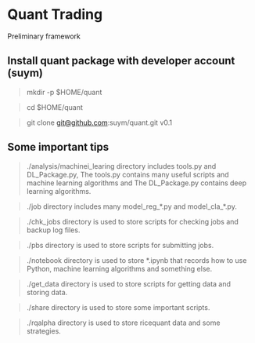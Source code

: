 # Quant Trading

Preliminary framework

## Install quant package with developer account (suym) 

> mkdir -p $HOME/quant

> cd $HOME/quant

> git clone git@github.com:suym/quant.git v0.1

## Some important tips 

> ./analysis/machinei\_learing directory includes tools.py and DL\_Package.py, The tools.py contains many useful scripts and machine learning algorithms and The DL\_Package.py contains deep learning algorithms.

> ./job directory includes many model\_reg\_\*.py and model\_cla\_\*.py.

> ./chk\_jobs directory is used to store scripts for checking jobs and backup log files.

> ./pbs directory is used to store scripts for submitting jobs.

> ./notebook directory is used to store \*.ipynb that records how to use Python, machine learning algorithms and something else.

> ./get\_data directory is used to store scripts for getting data and storing data.

> ./share directory is used to store some important scripts. 
 
> ./rqalpha directory is used to store ricequant data and some strategies.



